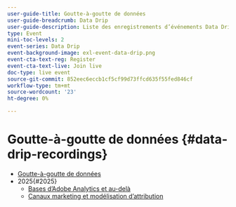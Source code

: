 ```yaml
---
user-guide-title: Goutte-à-goutte de données
user-guide-breadcrumb: Data Drip
user-guide-description: Liste des enregistrements d’événements Data Drip
type: Event
mini-toc-levels: 2
event-series: Data Drip
event-background-image: exl-event-data-drip.png
event-cta-text-reg: Register
event-cta-text-live: Join live
doc-type: live event
source-git-commit: 852eec6eccb1cf5cf99d73ffcd635f55fed846cf
workflow-type: tm+mt
source-wordcount: '23'
ht-degree: 0%

---
```



# Goutte-à-goutte de données {#data-drip-recordings}

+ [Goutte-à-goutte de données](overview.md)
+ 2025{#2025}
   + [Bases d’Adobe Analytics et au-delà](2025/adobe-analytics-basics-beyond.md)
   + [Canaux marketing et modélisation d’attribution](2025/marketing-channel-attribution-modeling.md)

